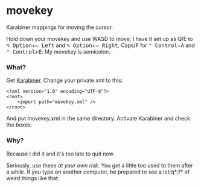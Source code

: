 movekey
=======

Karabiner mappings for moving the cursor.

Hold down your movekey and use WASD to move; I have it set up as Q/E to <kbd>⌥ Option</kbd>+<kbd>← Left</kbd> and <kbd>⌥ Option</kbd>+<kbd>→ Right</kbd>, Caps/F for <kbd>⌃ Control</kbd>+<kbd>A</kbd> and <kbd>⌃ Control</kbd>+<kbd>E</kbd>. My movekey is semicolon.

### What?

Get [Karabiner](https://pqrs.org/osx/karabiner/index.html.en). Change your private.xml to this:

    <?xml version="1.0" encoding="UTF-8"?>
    <root>
        <import path="movekey.xml" />
    </root>
    
And put movekey.xml in the same directory. Activate Karabiner and check the boxes.

### Why?

Because I did it and it's too late to quit now.

Seriously, use these *at your own risk*. You get a little too used to them after a while. If you type on another computer, be prepared to see a lot;q\*;f* of weird things like that.
